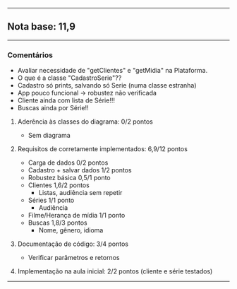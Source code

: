 ----

## Nota base: 11,9

----

### Comentários

- Avaliar necessidade de "getClientes" e "getMidia" na Plataforma.
- O que é a classe "CadastroSerie"??
- Cadastro só prints, salvando só Serie (numa classe estranha)
- App pouco funcional -> robustez não verificada
- Cliente ainda com lista de Série!!!
- Buscas ainda por Série!!

1. Aderência às classes do diagrama: 0/2 pontos
	- Sem diagrama
2. Requisitos de corretamente implementados: 6,9/12 pontos
	- Carga de dados 	0/2 pontos
	- Cadastro + salvar dados 1/2 pontos
	- Robustez básica 0,5/1 ponto
	- Clientes 1,6/2 pontos
		- Listas, audiência sem repetir
	- Séries 1/1 ponto
		- Audiência
	- Filme/Herança de mídia 1/1 ponto
	- Buscas 1,8/3 pontos
		- Nome, gênero, idioma

3. Documentação de código: 3/4 pontos
	- Verificar parâmetros e retornos

4. Implementação na aula inicial: 2/2 pontos (cliente e série testados)

----
